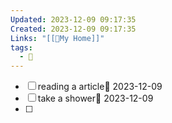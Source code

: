 ```yaml
---
Updated: 2023-12-09 09:17:35
Created: 2023-12-09 09:17:35
Links: "[[🏡My Home]]"
tags:
  - 🔨
---
```

- [ ] reading a article📅 2023-12-09
- [ ] take a shower📅 2023-12-09
- [ ] 